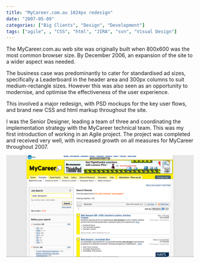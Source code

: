 ```yaml
---
title: "MyCareer.com.au 1024px redesign"
date: "2007-05-09"
categories: ["Big Clients", "Design", "Development"]
tags: ["agile", , "CSS", "html", "JIRA", "svn", "Visual Design"]
---
```


The MyCareer.com.au web site was originally built when 800x600 was the most common browser size. By December 2006, an expansion of the site to a wider aspect was needed.

The business case was predominantly to cater for standardised ad sizes, specifically a Leaderboard in the header area and 300px columns to suit medium-rectangle sizes. However this was also seen as an opportunity to modernise, and optimise the effectiveness of the user experience.

This involved a major redesign, with PSD mockups for the key user flows, and brand new CSS and html markup throughout the site.

I was the Senior Designer, leading a team of three and coordinating the implementation strategy with the MyCareer technical team. This was my first introduction of working in an Agile project. The project was completed and received very well, with increased growth on all measures for MyCareer throughout 2007.

![MyCareer search page, 2007](./myc_search.png)
